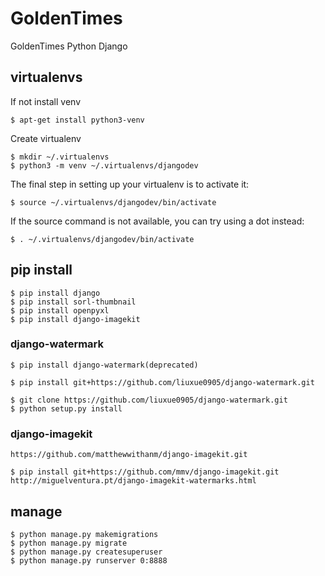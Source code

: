# GoldenTimes
GoldenTimes Python Django

## virtualenvs
If not install venv
```
$ apt-get install python3-venv
```
Create virtualenv
```
$ mkdir ~/.virtualenvs
$ python3 -m venv ~/.virtualenvs/djangodev
```
The final step in setting up your virtualenv is to activate it:
```
$ source ~/.virtualenvs/djangodev/bin/activate
```
If the source command is not available, you can try using a dot instead:
```
$ . ~/.virtualenvs/djangodev/bin/activate
```

## pip install

```
$ pip install django
$ pip install sorl-thumbnail
$ pip install openpyxl
$ pip install django-imagekit
```

### django-watermark
```
$ pip install django-watermark(deprecated)

$ pip install git+https://github.com/liuxue0905/django-watermark.git

$ git clone https://github.com/liuxue0905/django-watermark.git
$ python setup.py install
```

### django-imagekit
```
https://github.com/matthewwithanm/django-imagekit.git

$ pip install git+https://github.com/mmv/django-imagekit.git
http://miguelventura.pt/django-imagekit-watermarks.html
```

## manage

```
$ python manage.py makemigrations
$ python manage.py migrate
$ python manage.py createsuperuser
$ python manage.py runserver 0:8888
```
